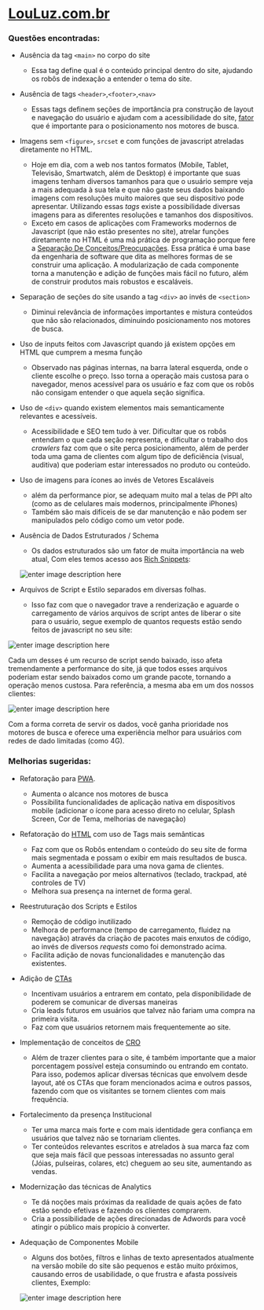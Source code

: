 <!DOCTYPE html>
<html>

<head>
  <meta charset="utf-8">
  <meta name="viewport" content="width=device-width, initial-scale=1.0">
  <title>Louluz.com.br</title>
  <link rel="stylesheet" href="https://stackedit.io/style.css" />
</head>

<body class="stackedit">
  <div class="stackedit__html"><h1 id="louluz.com.br"><a href="https://www.louluz.com.br/">LouLuz.com.br</a></h1>
<h3 id="questões-encontradas">Questões encontradas:</h3>
<ul>
<li>
<p>Ausência da tag <code>&lt;main&gt;</code> no corpo do site</p>
<ul>
<li>Essa tag define qual é o conteúdo principal dentro do site, ajudando os robôs de indexação a entender o tema do site.</li>
</ul>
</li>
<li>
<p>Ausência de tags <code>&lt;header&gt;</code>,<code>&lt;footer&gt;</code>,<code>&lt;nav&gt;</code></p>
<ul>
<li>Essas tags definem seções de importância pra construção de layout e navegação do usuário e ajudam com a acessibilidade do site, <a href="%5Bhttps://alistapart.com/article/accessibilityseo/%5D(https://alistapart.com/article/accessibilityseo/)">fator</a> que é importante para o posicionamento nos motores de busca.</li>
</ul>
</li>
<li>
<p>Imagens sem <code>&lt;figure&gt;</code>, <code>srcset</code> e com funções de javascript atreladas diretamente no HTML.</p>
<ul>
<li>Hoje em dia, com a web nos tantos formatos (Mobile, Tablet, Televisão, Smartwatch, além de Desktop) é importante que suas imagens tenham diversos tamanhos para que o usuário sempre veja a mais adequada à sua tela e que não gaste seus dados baixando imagens com resoluções muito maiores que seu dispositivo pode apresentar. Utilizando essas <em>tags</em> existe a possibilidade diversas imagens para as diferentes resoluções e tamanhos dos dispositivos.</li>
<li>Exceto em casos de aplicações com Frameworks modernos de Javascript (que não estão presentes no site), atrelar funções diretamente no HTML é uma má prática de programação porque fere a <a href="%5Bhttps://www.devmedia.com.br/amadurecendo-com-separation-of-concerns/18699%5D(https://www.devmedia.com.br/amadurecendo-com-separation-of-concerns/18699)">Separação De Conceitos/Preocupações</a>. Essa prática é uma base da engenharia de software que dita as melhores formas de se construir uma aplicação. A modularização de cada componente torna a manutenção e adição de funções mais fácil no futuro, além de construir produtos mais robustos e escaláveis.</li>
</ul>
</li>
<li>
<p>Separação de seções do site usando a tag <code>&lt;div&gt;</code> ao invés de <code>&lt;section&gt;</code></p>
<ul>
<li>Diminui relevância de informações importantes e mistura conteúdos que não são relacionados, diminuindo posicionamento nos motores de busca.</li>
</ul>
</li>
<li>
<p>Uso de inputs feitos com Javascript quando já existem opções em HTML que cumprem a mesma função</p>
<ul>
<li>Observado nas páginas internas, na barra lateral esquerda, onde o cliente escolhe o preço. Isso torna a operação mais custosa para o navegador, menos acessível para os usuário e faz com que os robôs não consigam entender o que aquela seção significa.</li>
</ul>
</li>
<li>
<p>Uso de <code>&lt;div&gt;</code> quando existem elementos mais semanticamente relevantes e acessíveis.</p>
<ul>
<li>Acessibilidade e SEO tem tudo à ver. Dificultar que os robôs entendam o que cada seção representa, e dificultar o trabalho dos <em>crawlers</em> faz com que o site perca posicionamento, além de perder toda uma gama de clientes com algum tipo de deficiência (visual, auditiva) que poderiam estar interessados no produto ou conteúdo.</li>
</ul>
</li>
<li>
<p>Uso de imagens para ícones ao invés de Vetores Escaláveis</p>
<ul>
<li>além da performance pior, se adequam muito mal a telas de PPI alto (como as de celulares mais modernos, principalmente iPhones)</li>
<li>Também são mais difíceis de se dar manutenção e não podem ser manipulados pelo código como um vetor pode.</li>
</ul>
</li>
<li>
<p>Ausência de Dados Estruturados / Schema</p>
<ul>
<li>Os dados estruturados são um fator de muita importância na web atual,  Com eles temos acesso aos <a href="%5Bhttps://rockcontent.com/blog/rich-snippets/">Rich Snippets</a>:</li>
</ul>
<p><img src="https://i.imgur.com/t5jCh8j.png" alt="enter image description here"></p>
</li>
<li>
<p>Arquivos de Script e Estilo separados em diversas folhas.</p>
<ul>
<li>Isso faz com que o navegador trave a renderização e aguarde o carregamento de vários arquivos de script antes de liberar o site para o usuário, segue exemplo de quantos requests estão sendo feitos de javascript no seu site:</li>
</ul>
</li>
</ul>
<p><img src="https://i.imgur.com/pJG7mei.png" alt="enter image description here"></p>
<p>Cada um desses é um recurso de script sendo baixado, isso afeta tremendamente a performance do site, já que todos esses arquivos poderiam estar sendo baixados como um grande pacote, tornando a operação menos custosa. Para referência, a mesma aba em um dos nossos clientes:</p>
<p><img src="https://i.imgur.com/RnqZdvl.png" alt="enter image description here"></p>
<p>Com a forma correta de servir os dados, você ganha prioridade nos motores de busca e oferece uma experiência melhor para usuários com redes de dado limitadas (como 4G).</p>
<h3 id="melhorias-sugeridas">Melhorias sugeridas:</h3>
<ul>
<li>
<p>Refatoração para <a href="https://gobacklog.com/blog/progressive-web-apps/">PWA</a>.</p>
<ul>
<li>Aumenta o alcance nos motores de busca</li>
<li>Possibilita funcionalidades de aplicação nativa em dispositivos mobile (adicionar o ícone para acesso direto no celular, Splash Screen, Cor de Tema, melhorias de navegação)</li>
</ul>
</li>
<li>
<p>Refatoração do <a href="https://developer.mozilla.org/pt-BR/docs/Web/HTML">HTML</a> com uso de Tags mais semânticas</p>
<ul>
<li>Faz com que os Robôs entendam o conteúdo do seu site de forma mais segmentada e possam o exibir em mais resultados de busca.</li>
<li>Aumenta a acessibilidade para uma nova gama de clientes.</li>
<li>Facilita a navegação por meios alternativos (teclado, trackpad, até controles de TV)</li>
<li>Melhora sua presença na internet de forma geral.</li>
</ul>
</li>
<li>
<p>Reestruturação dos Scripts e Estilos</p>
<ul>
<li>Remoção de código inutilizado</li>
<li>Melhora de performance (tempo de carregamento, fluidez na navegação) através da criação de pacotes mais enxutos de código, ao invés de diversos <em>requests</em> como foi demonstrado acima.</li>
<li>Facilita adição de novas funcionalidades e manutenção das existentes.</li>
</ul>
</li>
<li>
<p>Adição de <a href="https://rockcontent.com/blog/o-que-e-cta/">CTAs</a></p>
<ul>
<li>Incentivam usuários a entrarem em contato, pela disponibilidade de poderem se comunicar de diversas maneiras</li>
<li>Cria leads futuros em usuários que talvez não fariam uma compra na primeira visita.</li>
<li>Faz com que usuários retornem mais frequentemente ao site.</li>
</ul>
</li>
<li>
<p>Implementação de conceitos de <a href="https://rockcontent.com/blog/cro/">CRO</a></p>
<ul>
<li>Além de trazer clientes para o site, é também importante que a maior porcentagem possível esteja consumindo ou entrando em contato. Para isso, podemos aplicar diversas técnicas que envolvem desde layout, até os CTAs que foram mencionados acima e outros passos, fazendo com que os visitantes se tornem clientes com mais frequência.</li>
</ul>
</li>
<li>
<p>Fortalecimento da presença Institucional</p>
<ul>
<li>Ter uma marca mais forte e com mais identidade gera confiança em usuários que talvez não se tornariam clientes.</li>
<li>Ter conteúdos relevantes escritos e atrelados à sua marca faz com que seja mais fácil que pessoas interessadas no assunto geral (Jóias, pulseiras, colares, etc) cheguem ao seu site, aumentando as vendas.</li>
</ul>
</li>
<li>
<p>Modernização das técnicas de Analytics</p>
<ul>
<li>Te dá noções mais próximas da realidade de quais ações de fato estão sendo efetivas e fazendo os clientes comprarem.</li>
<li>Cria a possibilidade de ações direcionadas de Adwords para você atingir o público mais propício à converter.</li>
</ul>
</li>
<li>
<p>Adequação de Componentes Mobile</p>
<ul>
<li>Alguns dos botões, filtros e linhas de texto apresentados atualmente na versão mobile do site são pequenos e estão muito próximos, causando erros de usabilidade, o que frustra e afasta possíveis clientes, Exemplo:</li>
</ul>
<p><img src="https://i.imgur.com/VFytMfd.png" alt="enter image description here"></p>
</li>
</ul>
</div>
</body>

</html>
